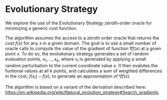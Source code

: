 # Evolutionary Strategy

We explore the use of the Evolutionary Strategy zeroth-order oracle for minimizing a generic cost function. 

The algorithm assumes the access to a zeroth order oracle that returns the cost $f(x)$ for any $x$ in a given domain. The goal is to use a small number of oracle calls to compute the value of the gradient of function $\nabla f(x)$ at a given point $x$. To do so, the evolutionary strategy generates a set of random evaluation points, $x_1, \ldots, x_k$, where $x_i$ is generated by applying a small random perturbation to the current coordinate value $x$. It then evalutes the funtional values at all $`k`$ points, and calculates a sum of weighted differences in the cost, $f(x_i)-f(x)$, to generate an approximation of $\nabla f(x)$. 

The algorithm is based on a variant of the derivation described here: https://en.wikipedia.org/wiki/Natural_evolution_strategy#Search_gradients. 

